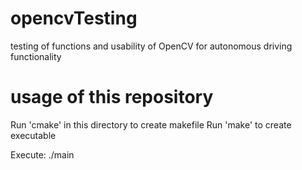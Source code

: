 # opencvTesting
testing of functions and usability of OpenCV for autonomous driving functionality

# usage of this repository
Run 'cmake' in this directory to create makefile
Run 'make' to create executable

Execute: ./main <function> <data> <sensitivity>
